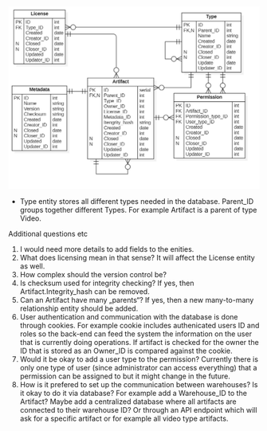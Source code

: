 ![Data Warehouse architecture](https://github.com/colossalSorrow/data-warehouse-requirements-test-task/blob/master/DataWarehouse.png)
- Type entity stores all different types needed in the database. Parent_ID groups together different Types. For example Artifact is a parent of type Video.

Additional questions etc
1.	I would need more details to add fields to the enities.
2.	What does licensing mean in that sense? It will affect the License entity as well.
3.	How complex should the version control be?
4.	Is checksum used for integrity checking? If yes, then Artifact.Integrity_hash can be removed.
5.	Can an Artifact have many „parents“? If yes, then a new many-to-many relationship entity should be added.
6.	User authentication and communication with the database is done through cookies. For example cookie includes authenicated users ID and roles so the back-end can feed the system the information on the user that is currently doing operations. If artifact is checked for the owner the ID that is stored as an Owner_ID is compared against the cookie.
7.	Would it be okay to add a user type to the permission? Currently there is only one type of user (since administrator can access everything) that a permission can be assigned to but it might change in the future.
8.	How is it prefered to set up the communication between warehouses? Is it okay to do it via database? For example add a Warehouse_ID to the Artifact? Maybe add a centralized database  where all artifacts are connected to their warehouse ID? Or through an API endpoint which will ask for a specific artifact or for example all video type artifacts.
